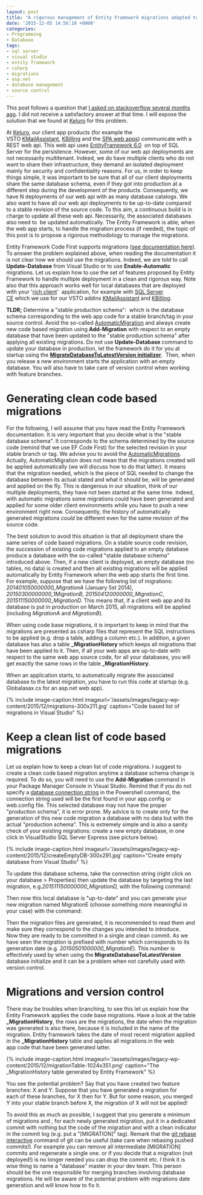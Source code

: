```yaml
---
layout: post
title: "A rigorous management of Entity Framework migrations adapted to multiple app deployments"
date: '2015-12-05 14:56:10 +0000'
categories:
- Programming
- Database
tags:
- sql server
- visual studio
- entity framework
- csharp
- migrations
- asp.net
- database management
- source control
---
```

This post follows a question that <a href="http://stackoverflow.com/questions/31595064/handling-multiple-database-and-their-evolutions-with-entity-framework-code-first">I asked on stackoverflow several months ago</a>. I did not receive a satisfactory answer at that time. I will expose the solution that we found at <a href="https://keluro.com/">Keluro</a> for this problem.

At <a href="https://keluro.com/">Keluro</a>, our client app products (for example the VSTO&nbsp;<a href="https://keluro.com/software/kmailassistant/">KMailAssistant</a>,&nbsp;<a href="https://keluro.com/software/kbilling/">KBilling</a>&nbsp;and the <a href="https://en.wikipedia.org/wiki/Single-page_application">SPA web apps</a>) communicate with a REST web api. This web api uses <a href="https://msdn.microsoft.com/en-us/data/ef.aspx">EntityFramework 6.0</a>&nbsp;&nbsp;on top of&nbsp;SQL Server for the persistence. However, some of our web api deployments are not necessarily multitenant. Indeed, we do have multiple&nbsp;clients who do not want to share their infrastructure, they demand an isolated deployment mainly for security and confidentiality reasons. For us, in order to keep things simple, it was important to be sure that all of our client deployments share&nbsp;the same database schema, even if they got into production&nbsp;at a different step during the development of the products. Consequently, we have N deployments of our web api with as many database catalogs. We also want to have all our web api deployments to be up-to-date compared to a stable revision of the source code. To this aim, a continuous build is in charge to update all these web api. Necessarily, the associated databases also need to &nbsp;be updated automatically. The Entity Framework is able, when the web app starts, to handle the migration process (if needed), the topic of this post is to propose a rigorous methodology to manage the migrations.

Entity Framework Code First supports migrations (<a href="https://msdn.microsoft.com/en-us/data/jj591621.aspx">see documentation here</a>). To answer the problem explained above, when reading the documentation it is not clear how we should use the migrations. Indeed, we are told to call <strong>Update-Database</strong> from Visual Studio or to use <strong>Enable-Automatic</strong> migrations. Let us explain how to use the set of features proposed by Entity Framework to handle multiple deployment in a clean and rigorous way. Note also that this approach works well for local databases that are deployed with your '<a href="https://en.wikipedia.org/wiki/Fat_client">rich client</a>' &nbsp;application, for example with&nbsp;<a href="https://msdn.microsoft.com/en-us/data/ff687142.aspx">SQL Server CE</a>&nbsp;which&nbsp;we use for our VSTO addins <a href="https://keluro.com/software/kmailassistant/">KMailAssistant</a> and <a href="https://keluro.com/software/kbilling/">KBilling</a>.

<strong>TLDR;</strong> Determine a "stable production schema": &nbsp;which is the database schema corresponding to the web app code for a stable branch/tag in your source control. Avoid the so-called <a href="https://msdn.microsoft.com/en-us/data/jj554735.aspx">AutomaticMigration</a>&nbsp;and&nbsp;always create new code based migration using <strong>Add-Migration</strong>&nbsp;with respect to an empty database that have been updated to the "stable production schema" after applying all existing migrations. Do not use <strong>Update-Database</strong> command to update your database in production, let the framework do it for you at startup using the <strong><a href="https://msdn.microsoft.com/en-us/data/jj591621.aspx#initializer">MigrateDatabaseToLatestVersion initializer</a></strong>. &nbsp;Then, when you release a new environment starts the application with an empty database. You will also have to take care of&nbsp;version control when working with feature branches.

# Generating clean code based migrations
For the following, I will assume that you have read the Entity Framework documentation. It is very important that you decide what is the "stable database schema". It corresponds to&nbsp;the schema determined by the source code (remind that we use EF Code First) for the selected revision in your stable branch or tag. We advise you to avoid the <a href="https://msdn.microsoft.com/en-us/data/jj554735.aspx">AutomaticMigrations</a>. Actually, AutomaticMigration does not mean that the migrations created will be applied automatically (we will discuss how to do that latter). It means that the migration needed, which is the piece of SQL needed to change the database between its actual stated and what it should be, will be generated and applied on the fly. This is dangerous in our situation, think of our multiple deployments, they have not been started at the same time. Indeed, with automatic migrations some migrations could have been generated and applied for some older client environments while you have to push a new environment right now. Consequently, the history of automatically generated migrations <em>could</em> be different even for the same revision of the source code.

The best solution to avoid this situation is that all deployment share the same series of code based migrations. On a stable source code revision, the succession of existing code migrations applied to an empty database produce a database with the so-called "stable database schema" introduced above. Then, if a new client is deployed, an empty database (no tables, no data) is created and then all existing migrations will be applied automatically by Entity Framework when the web app starts the first time. For example, suppose that we have the following list of migrations: <em>201401050000000_MigrationA</em> (January 5st 2014), <em>20150300000000_1MigrationB</em>, <em>201504120000000_MigrationC</em>, <em>201511150000000_MigrationD.</em>&nbsp;This means that, if a client web app and its database is put in production on March 2015, all migrations will be applied (including <em>MigrationA</em> and <em>MigrationB</em>).

When using code base migrations, it is important to keep in mind that the migrations are presented as csharp files that represent the SQL instructions to be applied (e.g. drop a table, adding a column etc.). In addition, a given database has also a table <strong>_MigrationHistory </strong>which keeps&nbsp;all migrations that have been applied to it. Then, if all your web apps are up-to-date with respect to the same web app source&nbsp;code, for all your databases, you will get exactly the same rows in the table<strong> _MigrationHistory</strong>.

When an application starts, to automatically migrate the associated database to the latest migration, you have to&nbsp;run this code at startup (e.g. Globalasax.cs for an asp.net web app).

<script src="https://gist.github.com/bpatra/d54df5f644bc8bad89a9a1bf9ec95ee4.js"></script>

{% include image-caption.html imageurl='/assets/images/legacy-wp-content/2015/12/migrations-300x211.jpg' caption="Code based list of migrations in Visual Studio" %}

# Keep a clean list of code based migrations
Let us explain how to keep a clean list of code migrations. I suggest to create a clean code based migration anytime a database schema change is required. To do so, you will need to use the <strong>Add-Migration</strong> command in your Package Manager Console in Visual Studio. Remind that if you do not specify a <a href="https://msdn.microsoft.com/en-us/library/jj653752(v=vs.110).aspx">database connection string</a> in the Powershell command, the connection string used will be the first found in your app.config or web.config file. This selected database may not have the proper "production schema", it is error prone. My advice is to create only for the generation of this new code migration a database with no data but with the actual "production schema". This is extremely simple and is also a sanity check of your existing migrations: create a new empty database, in one click in VisualStudio SQL Server Express (see picture below).

{% include image-caption.html imageurl='/assets/images/legacy-wp-content/2015/12/createEmptyDB-300x291.jpg' caption="Create empty database from Visual Studio" %}

To update this database schema, take the connection string (right click on your database > Properties) then update the database by targeting&nbsp;the last migration, e.g.<em>201511150000000_MigrationD,</em> with the following command:

<script src="https://gist.github.com/bpatra/22ce9453a5a9d75d7cf2e3502fc14794.js"></script>

Then now this local database is "up-to-date" and you can generate your new migration named MigrationE (choose something more meaningful in your case) with the command:

<script src="https://gist.github.com/bpatra/54746e607548a0cc5c67b0616e3d23cc.js"></script>

Then the migration files are generated, it is recommended to read them and make sure they correspond to the changes you intended to introduce. Now&nbsp;they are ready to be committed in a single and clean commit. As we have seen the migration is prefixed with number which corresponds to its generation date (e.g. <em>20150501000000_MigrationE</em>). This number is effectively used by when using the <strong>MigrateDatabaseToLatestVersion</strong> database initialize and it can be a problem when not carefully used with version control.

# Migrations and version control
There may be troubles when branching, to see this let us explain how the Entity Framework applies the code base migrations. Have a look at the table <strong>_MigrationHistory</strong>, the rows are the migrations, the date when the migration was generated is also there, because it is included in the name of the migration. Entity framework takes the date of most recent&nbsp;migration applied in the <strong>_MigrationHistory</strong>&nbsp;table and applies all migrations in the web app&nbsp;code that have been generated latter.

{% include image-caption.html imageurl='/assets/images/legacy-wp-content/2015/12/migrationTable-1024x351.png' caption="The _MigrationHistory table generated by Entity Framework" %}

You see the potential problem? Say that you have created two feature branches: X and Y. Suppose that you have generated a migration for each&nbsp;of these branches, for X then for&nbsp;Y. But for some reason, you merged Y into your stable branch before X, the migration&nbsp;of X&nbsp;will not be applied!

To avoid this as much as possible, I suggest that you generate a minimum of&nbsp;migrations and , for each newly generated migration, put it&nbsp;in a dedicated commit with nothing but the code of the migration and with a clean indicator in the commit log (e.g. put a "[MIGRATION]" tag). Remark that the <a href="https://www.atlassian.com/git/tutorials/rewriting-history/git-rebase-i/">git rebase interactive</a>&nbsp;command&nbsp;of git can be useful (take care when rebasing pushed commits!). For example you can remove all intermediate [MIGRATION] commits and regenerate&nbsp;a single one. or if you decide that a migration (not deployed!) is no longer needed you can drop the commit etc. I think it is wise thing to&nbsp;name a "database" master in your dev team. This person should be the one responsible for merging branches involving database migrations. He will be aware of the potential problem with migrations date generation and will know how to fix it.


